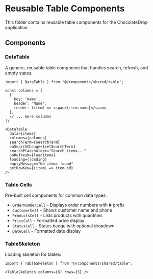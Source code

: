 # Reusable Table Components

This folder contains reusable table components for the ChocolateDrop application.

## Components

### DataTable
A generic, reusable table component that handles search, refresh, and empty states.

```tsx
import { DataTable } from "@/components/shared/table";

const columns = [
  {
    key: 'name',
    header: 'Name',
    render: (item) => <span>{item.name}</span>,
  },
  // ... more columns
];

<DataTable
  data={items}
  columns={columns}
  searchTerm={searchTerm}
  onSearchChange={setSearchTerm}
  searchPlaceholder="Search items..."
  onRefresh={loadItems}
  loading={loading}
  emptyMessage="No items found"
  getRowKey={(item) => item.id}
/>
```

### Table Cells
Pre-built cell components for common data types:

- `OrderNumberCell` - Displays order numbers with # prefix
- `CustomerCell` - Shows customer name and phone
- `ProductsCell` - Lists products with quantities
- `PriceCell` - Formatted price display
- `StatusCell` - Status badge with optional dropdown
- `DateCell` - Formatted date display

### TableSkeleton
Loading skeleton for tables:

```tsx
import { TableSkeleton } from "@/components/shared/table";

<TableSkeleton columns={6} rows={5} />
```